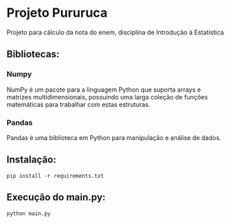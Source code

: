 # Projeto Pururuca
Projeto para cálculo da nota do enem, disciplina de Introdução à Estatística

## Bibliotecas:
### Numpy
NumPy é um pacote para a linguagem Python que suporta arrays e matrizes multidimensionais, possuindo uma larga coleção de funções matemáticas para trabalhar com estas estruturas.

### Pandas
Pandas é uma biblioteca em Python para manipulação e análise de dados.

## Instalação:
````
pip install -r requirements.txt
````

## Execução do main.py:
````
python main.py
````